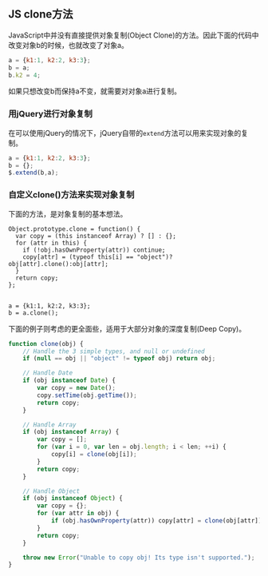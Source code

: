 ## JS clone方法

JavaScript中并没有直接提供对象复制(Object Clone)的方法。因此下面的代码中改变对象b的时候，也就改变了对象a。

```js
a = {k1:1, k2:2, k3:3};
b = a;
b.k2 = 4;
```

如果只想改变b而保持a不变，就需要对对象a进行复制。

### 用jQuery进行对象复制

在可以使用jQuery的情况下，jQuery自带的`extend`方法可以用来实现对象的复制。

```js
a = {k1:1, k2:2, k3:3};
b = {};
$.extend(b,a);
```

 

### 自定义clone()方法来实现对象复制

下面的方法，是对象复制的基本想法。

```
Object.prototype.clone = function() {
  var copy = (this instanceof Array) ? [] : {};
  for (attr in this) {
    if (!obj.hasOwnProperty(attr)) continue;
    copy[attr] = (typeof this[i] == "object")?obj[attr].clone():obj[attr];
  } 
  return copy;
};


a = {k1:1, k2:2, k3:3};
b = a.clone();
```

下面的例子则考虑的更全面些，适用于大部分对象的深度复制(Deep Copy)。

```js
function clone(obj) {
    // Handle the 3 simple types, and null or undefined
    if (null == obj || "object" != typeof obj) return obj;

    // Handle Date
    if (obj instanceof Date) {
        var copy = new Date();
        copy.setTime(obj.getTime());
        return copy;
    }

    // Handle Array
    if (obj instanceof Array) {
        var copy = [];
        for (var i = 0, var len = obj.length; i < len; ++i) {
            copy[i] = clone(obj[i]);
        }
        return copy;
    }

    // Handle Object
    if (obj instanceof Object) {
        var copy = {};
        for (var attr in obj) {
            if (obj.hasOwnProperty(attr)) copy[attr] = clone(obj[attr]);
        }
        return copy;
    }

    throw new Error("Unable to copy obj! Its type isn't supported.");
}
```

 